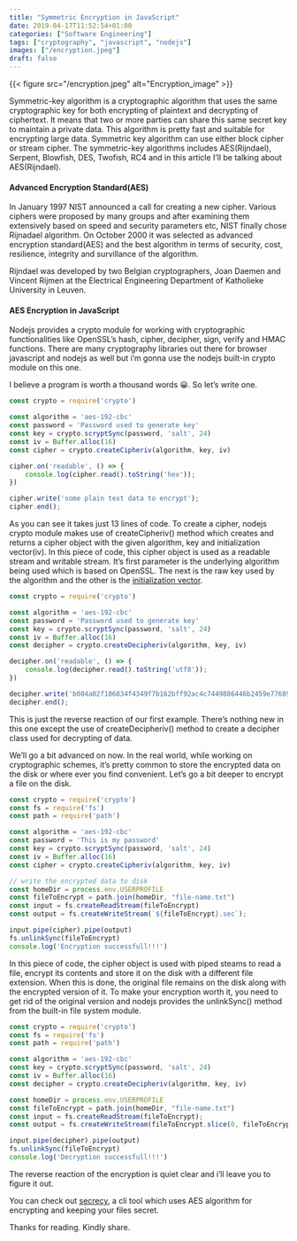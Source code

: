 ```yaml
---
title: "Symmetric Encryption in JavaScript"
date: 2019-04-17T11:52:54+01:00
categories: ["Software Engineering"]
tags: ["cryptography", "javascript", "nodejs"]
images: ["/encryption.jpeg"]
draft: false
---
```


{{< figure src="/encryption.jpeg" alt="Encryption_image" >}}

Symmetric-key algorithm is a cryptographic algorithm that uses the same cryptographic key for both encrypting of plaintext and decrypting of ciphertext. It means that two or more parties can share this same secret key to maintain a private data. This algorithm is pretty fast and suitable for encrypting large data. Symmetric key algorithm can use either block cipher or stream cipher. The symmetric-key algorithms includes AES(Rijndael), Serpent, Blowfish, DES, Twofish, RC4 and in this article I’ll be talking about AES(Rijndael).


#### Advanced Encryption Standard(AES)

In January 1997 NIST announced a call for creating a new cipher. Various ciphers were proposed by many groups and after examining them extensively based on speed and security parameters etc, NIST finally chose Rijnadael algorithm. On October 2000 it was selected as advanced encryption standard(AES) and the best algorithm in terms of security, cost, resilience, integrity and survillance of the algorithm.

Rijndael was developed by two Belgian cryptographers, Joan Daemen and Vincent Rijmen at the Electrical Engineering Department of Katholieke University in Leuven.


#### AES Encryption in JavaScript

Nodejs provides a crypto module for working with cryptographic functionalities like OpenSSL’s hash, cipher, decipher, sign, verify and HMAC functions. There are many cryptography libraries out there for browser javascript and nodejs as well but i’m gonna use the nodejs built-in crypto module on this one.

I believe a program is worth a thousand words 😀. So let’s write one.

```js
const crypto = require('crypto')

const algorithm = 'aes-192-cbc'
const password = 'Password used to generate key'
const key = crypto.scryptSync(password, 'salt', 24)
const iv = Buffer.alloc(16)
const cipher = crypto.createCipheriv(algorithm, key, iv)

cipher.on('readable', () => {
    console.log(cipher.read().toString('hex'));
})

cipher.write('some plain text data to encrypt');
cipher.end();
```

As you can see it takes just 13 lines of code. To create a cipher, nodejs crypto module makes use of createCipheriv() method which creates and returns a cipher object with the given algorithm, key and initialization vector(iv). In this piece of code, this cipher object is used as a readable stream and writable stream. It’s first parameter is the underlying algorithm being used which is based on OpenSSL. The next is the raw key used by the algorithm and the other is the [initialization vector](https://en.wikipedia.org/wiki/Initialization_vector).

```js
const crypto = require('crypto')

const algorithm = 'aes-192-cbc'
const password = 'Password used to generate key'
const key = crypto.scryptSync(password, 'salt', 24)
const iv = Buffer.alloc(16)
const decipher = crypto.createDecipheriv(algorithm, key, iv)

decipher.on('readable', () => {
    console.log(decipher.read().toString('utf8'));
})

decipher.write('b084a02f106834f4349f7b162bff92ac4c7449886446b2459e7768935ef94882', 'hex')
decipher.end();
```

This is just the reverse reaction of our first example. There’s nothing new in this one except the use of createDecipheriv() method to create a decipher class used for decrypting of data.

We’ll go a bit advanced on now. In the real world, while working on cryptographic schemes, it’s pretty common to store the encrypted data on the disk or where ever you find convenient. Let’s go a bit deeper to encrypt a file on the disk.

```js
const crypto = require('crypto')
const fs = require('fs')
const path = require('path')

const algorithm = 'aes-192-cbc'
const password = 'This is my password'
const key = crypto.scryptSync(password, 'salt', 24)
const iv = Buffer.alloc(16)
const cipher = crypto.createCipheriv(algorithm, key, iv)

// write the encrypted data to disk
const homeDir = process.env.USERPROFILE
const fileToEncrypt = path.join(homeDir, "file-name.txt")
const input = fs.createReadStream(fileToEncrypt)
const output = fs.createWriteStream(`${fileToEncrypt}.sec`);

input.pipe(cipher).pipe(output)
fs.unlinkSync(fileToEncrypt)
console.log('Encryption successfull!!!')
```

In this piece of code, the cipher object is used with piped steams to read a file, encrypt its contents and store it on the disk with a different file extension. When this is done, the original file remains on the disk along with the encrypted version of it. To make your encryption worth it, you need to get rid of the original version and nodejs provides the unlinkSync() method from the built-in file system module.

```js
const crypto = require('crypto')
const fs = require('fs')
const path = require('path')

const algorithm = 'aes-192-cbc'
const key = crypto.scryptSync(password, 'salt', 24)
const iv = Buffer.alloc(16)
const decipher = crypto.createDecipheriv(algorithm, key, iv)

const homeDir = process.env.USERPROFILE
const fileToEncrypt = path.join(homeDir, "file-name.txt")
const input = fs.createReadStream(fileToEncrypt);
const output = fs.createWriteStream(fileToEncrypt.slice(0, fileToEncrypt.length-4));

input.pipe(decipher).pipe(output)
fs.unlinkSync(fileToEncrypt)
console.log('Decryption successfull!!!')
```

The reverse reaction of the encryption is quiet clear and i’ll leave you to figure it out.

You can check out [secrecy](https://github.com/Spatocode/secrecy), a cli tool which uses AES algorithm for encrypting and keeping your files secret.

Thanks for reading. Kindly share.